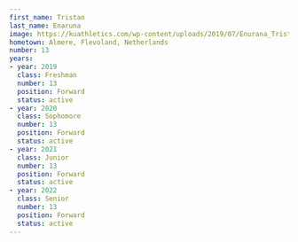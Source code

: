 ```yaml
---
first_name: Tristan
last_name: Enaruna
image: https://kuathletics.com/wp-content/uploads/2019/07/Enurana_Tristen_06132019.jpg
hometown: Almere, Flevoland, Netherlands
number: 13
years:
- year: 2019
  class: Freshman
  number: 13
  position: Forward
  status: active
- year: 2020
  class: Sophomore
  number: 13
  position: Forward
  status: active
- year: 2021
  class: Junior
  number: 13
  position: Forward
  status: active
- year: 2022
  class: Senior
  number: 13
  position: Forward
  status: active
---
```

